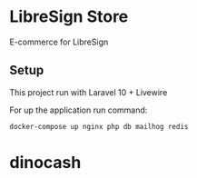 # LibreSign Store

E-commerce for LibreSign

## Setup
This project run with Laravel 10 + Livewire

For up the application run command:

```shell
docker-compose up nginx php db mailhog redis
```

# dinocash
